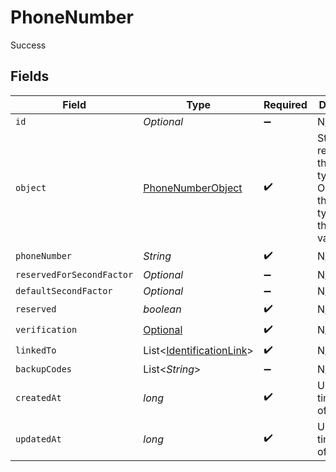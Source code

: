 # PhoneNumber

Success


## Fields

| Field                                                                                   | Type                                                                                    | Required                                                                                | Description                                                                             |
| --------------------------------------------------------------------------------------- | --------------------------------------------------------------------------------------- | --------------------------------------------------------------------------------------- | --------------------------------------------------------------------------------------- |
| `id`                                                                                    | *Optional<String>*                                                                      | :heavy_minus_sign:                                                                      | N/A                                                                                     |
| `object`                                                                                | [PhoneNumberObject](../../models/components/PhoneNumberObject.md)                       | :heavy_check_mark:                                                                      | String representing the object's type. Objects of the same type share the same value.<br/> |
| `phoneNumber`                                                                           | *String*                                                                                | :heavy_check_mark:                                                                      | N/A                                                                                     |
| `reservedForSecondFactor`                                                               | *Optional<Boolean>*                                                                     | :heavy_minus_sign:                                                                      | N/A                                                                                     |
| `defaultSecondFactor`                                                                   | *Optional<Boolean>*                                                                     | :heavy_minus_sign:                                                                      | N/A                                                                                     |
| `reserved`                                                                              | *boolean*                                                                               | :heavy_check_mark:                                                                      | N/A                                                                                     |
| `verification`                                                                          | [Optional<PhoneNumberVerification>](../../models/components/PhoneNumberVerification.md) | :heavy_check_mark:                                                                      | N/A                                                                                     |
| `linkedTo`                                                                              | List<[IdentificationLink](../../models/components/IdentificationLink.md)>               | :heavy_check_mark:                                                                      | N/A                                                                                     |
| `backupCodes`                                                                           | List<*String*>                                                                          | :heavy_minus_sign:                                                                      | N/A                                                                                     |
| `createdAt`                                                                             | *long*                                                                                  | :heavy_check_mark:                                                                      | Unix timestamp of creation<br/>                                                         |
| `updatedAt`                                                                             | *long*                                                                                  | :heavy_check_mark:                                                                      | Unix timestamp of creation<br/>                                                         |